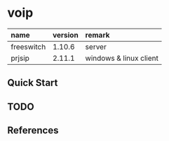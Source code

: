 # voip

name      | version | remark
:---------|:--------|:--------
freeswitch| 1.10.6  | server
prjsip    | 2.11.1  | windows & linux client

## Quick Start

## TODO

## References

